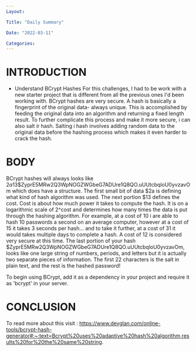 ```yaml
---
Layout:

Title: "Daily Summary"

Date: "2022-03-11"

Categories:
---
```


# INTRODUCTION

- Understand BCrypt Hashes
  For this challenges, I had to be work with a new starter project that is different from all the previous ones I'd been working with.
  BCrypt hashes are very secure. A hash is basically a fingerprint of the original data- always unique. This is accomplished by feeding the original data into an algorithm and returning a fixed length result. To further complicate this process and make it more secure, i can also salt ir hash. Salting i hash involves adding random data to the original data before the hashing process which makes it even harder to crack the hash.

# BODY

BCrypt hashes will always looks like $2a$13$ZyprE5MRw2Q3WpNOGZWGbeG7ADUre1Q8QO.uUUtcbqloU0yvzavOm which does have a structure. The first small bit of data $2a is defining what kind of hash algorithm was used. The next portion $13 defines the cost. Cost is about how much power it takes to compute the hash. It is on a logarithmic scale of 2^cost and determines how many times the data is put through the hashing algorithm. For example, at a cost of 10 i are able to hash 10 passwords a second on an average computer, however at a cost of 15 it takes 3 seconds per hash... and to take it further, at a cost of 31 it would takes multiple days to complete a hash. A cost of 12 is considered very secure at this time. The last portion of your hash $ZyprE5MRw2Q3WpNOGZWGbeG7ADUre1Q8QO.uUUtcbqloU0yvzavOm, looks like one large string of numbers, periods, and letters but it is actually two separate pieces of information. The first 22 characters is the salt in plain text, and the rest is the hashed password!

To begin using BCrypt, add it as a dependency in your project and require it as 'bcrypt' in your server.

# CONCLUSION

To read more about this visit : https://www.devglan.com/online-tools/bcrypt-hash-generator#:~:text=Bcrypt%20uses%20adaptive%20hash%20algorithm,results%20for%20the%20same%20string.
